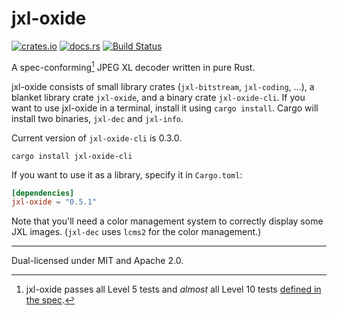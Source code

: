 # jxl-oxide
[![crates.io](https://img.shields.io/crates/v/jxl-oxide.svg)](https://crates.io/crates/jxl-oxide)
[![docs.rs](https://docs.rs/jxl-oxide/badge.svg)](https://docs.rs/crate/jxl-oxide/)
[![Build Status](https://img.shields.io/github/actions/workflow/status/tirr-c/jxl-oxide/build.yml?branch=main)](https://github.com/tirr-c/jxl-oxide/actions/workflows/build.yml?query=branch%3Amain)

A spec-conforming[^1] JPEG XL decoder written in pure Rust.

jxl-oxide consists of small library crates (`jxl-bitstream`, `jxl-coding`, ...), a blanket library
crate `jxl-oxide`, and a binary crate `jxl-oxide-cli`. If you want to use jxl-oxide in a terminal,
install it using `cargo install`. Cargo will install two binaries, `jxl-dec` and `jxl-info`.

Current version of `jxl-oxide-cli` is 0.3.0.

```
cargo install jxl-oxide-cli
```

If you want to use it as a library, specify it in `Cargo.toml`:

```toml
[dependencies]
jxl-oxide = "0.5.1"
```

Note that you'll need a color management system to correctly display some JXL images. (`jxl-dec`
uses `lcms2` for the color management.)

---

Dual-licensed under MIT and Apache 2.0.

[^1]: jxl-oxide passes all Level 5 tests and *almost* all Level 10 tests
[defined in the spec][conformance].

[conformance]: https://github.com/libjxl/conformance
